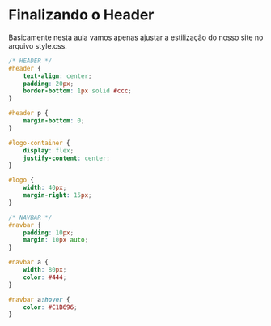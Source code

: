 # Finalizando o Header
Basicamente nesta aula vamos apenas ajustar a estilização do nosso site no arquivo style.css.

~~~css
/* HEADER */
#header {
    text-align: center;
    padding: 20px;
    border-bottom: 1px solid #ccc;
}

#header p {
    margin-bottom: 0;
}

#logo-container {
    display: flex;
    justify-content: center;
}

#logo {
    width: 40px;
    margin-right: 15px;
}

/* NAVBAR */
#navbar {
    padding: 10px;
    margin: 10px auto;
}

#navbar a {
    width: 80px;
    color: #444;
}

#navbar a:hover {
    color: #C1B696;
}
~~~
